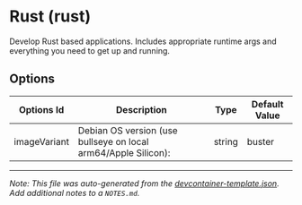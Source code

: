 
# Rust (rust)

Develop Rust based applications. Includes appropriate runtime args and everything you need to get up and running.

## Options

| Options Id | Description | Type | Default Value |
|-----|-----|-----|-----|
| imageVariant | Debian OS version (use bullseye on local arm64/Apple Silicon): | string | buster |



---

_Note: This file was auto-generated from the [devcontainer-template.json](https://github.com/ecampuslearning/creativeclouds/blob/main/src/rust/devcontainer-template.json).  Add additional notes to a `NOTES.md`._
